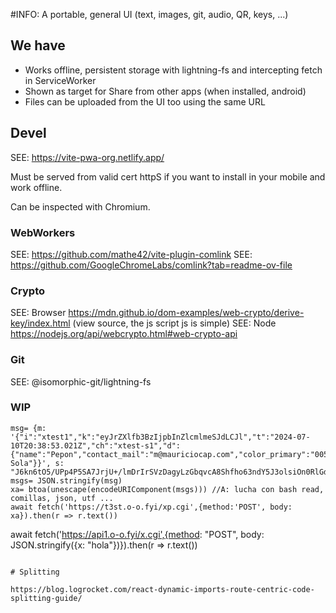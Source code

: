 #INFO: A portable, general UI (text, images, git, audio, QR, keys, ...)

## We have

* Works offline, persistent storage with lightning-fs and intercepting fetch in ServiceWorker
* Shown as target for Share from other apps (when installed, android)
* Files can be uploaded from the UI too using the same URL

## Devel

SEE: https://vite-pwa-org.netlify.app/

Must be served from valid cert httpS if you want to install in your mobile and work offline.

Can be inspected with Chromium.



### WebWorkers

SEE: https://github.com/mathe42/vite-plugin-comlink
SEE: https://github.com/GoogleChromeLabs/comlink?tab=readme-ov-file

### Crypto

SEE: Browser https://mdn.github.io/dom-examples/web-crypto/derive-key/index.html (view source, the js script js is simple)
SEE: Node https://nodejs.org/api/webcrypto.html#web-crypto-api

### Git

SEE: @isomorphic-git/lightning-fs

### WIP

~~~
msg= {m: '{"i":"xtest1","k":"eyJrZXlfb3BzIjpbInZlcmlmeSJdLCJl","t":"2024-07-10T20:38:53.021Z","ch":"xtest-s1","d":{"name":"Pepon","contact_mail":"m@mauriciocap.com","color_primary":"00529c","logo_emoji":"😎","logo_line1":"Una Sola"}}', s: "J6kn6tO5/UPp4P5SA7JrjU+/lmDrIrSVzDagyLzGbqvcA8Shfho63ndY5J3olsiOn0RlGdgQvacyjaE0aDjbOunWDiKgoYaINml+A0hgiqvgQy2Mikj+4hljFKcKTVnq"}
msgs= JSON.stringify(msg)
xa= btoa(unescape(encodeURIComponent(msgs))) //A: lucha con bash read, comillas, json, utf ...
await fetch('https://t3st.o-o.fyi/xp.cgi',{method:'POST', body: xa}).then(r => r.text())
~~~
await fetch('https://api1.o-o.fyi/x.cgi',{method: "POST", body: JSON.stringify({x: "hola"})}).then(r => r.text())
~~~

# Splitting

https://blog.logrocket.com/react-dynamic-imports-route-centric-code-splitting-guide/

